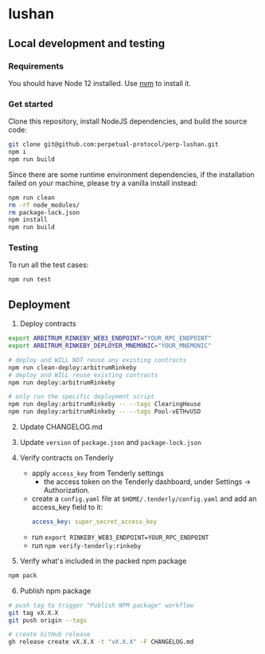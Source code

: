 # lushan

## Local development and testing

### Requirements

You should have Node 12 installed. Use [nvm](https://github.com/nvm-sh/nvm) to install it.

### Get started

Clone this repository, install NodeJS dependencies, and build the source code:

```bash
git clone git@github.com:perpetual-protocol/perp-lushan.git
npm i
npm run build
```

Since there are some runtime environment dependencies, if the installation failed on your machine, please try a vanilla install instead:

```bash
npm run clean
rm -rf node_modules/
rm package-lock.json
npm install
npm run build
```

### Testing

To run all the test cases:

```bash
npm run test
```

## Deployment

1. Deploy contracts

```bash
export ARBITRUM_RINKEBY_WEB3_ENDPOINT="YOUR_RPC_ENDPOINT"
export ARBITRUM_RINKEBY_DEPLOYER_MNEMONIC="YOUR_MNEMONIC"

# deploy and WILL NOT reuse any existing contracts
npm run clean-deploy:arbitrumRinkeby
# deploy and WILL reuse existing contracts
npm run deploy:arbitrumRinkeby

# only run the specific deployment script
npm run deploy:arbitrumRinkeby -- --tags ClearingHouse
npm run deploy:arbitrumRinkeby -- --tags Pool-vETHvUSD
```

2. Update CHANGELOG.md

3. Update `version` of `package.json` and `package-lock.json`

4. Verify contracts on Tenderly
   - apply `access_key` from Tenderly settings
      - the access token on the Tenderly dashboard, under Settings -> Authorization.
   - create a `config.yaml` file at `$HOME/.tenderly/config.yaml` and add an access_key field to it:
        ```yaml
        access_key: super_secret_access_key
        ```
   - run `export RINKEBY_WEB3_ENDPOINT=YOUR_RPC_ENDPOINT`
   - run `npm verify-tenderly:rinkeby`

5. Verify what's included in the packed npm package

```bash
npm pack
```

6. Publish npm package

```bash
# push tag to trigger "Publish NPM package" workflow
git tag vX.X.X
git push origin --tags

# create GitHub release
gh release create vX.X.X -t "vX.X.X" -F CHANGELOG.md
```
